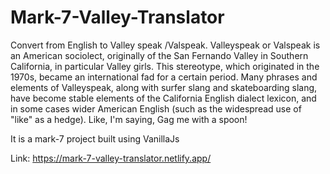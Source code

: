 # Mark-7-Valley-Translator

Convert from English to Valley speak /Valspeak. Valleyspeak or Valspeak is an American sociolect, originally of the San Fernando Valley in Southern California, in particular Valley girls. This stereotype, which originated in the 1970s, became an international fad for a certain period. Many phrases and elements of Valleyspeak, along with surfer slang and skateboarding slang, have become stable elements of the California English dialect lexicon, and in some cases wider American English (such as the widespread use of "like" as a hedge). Like, I'm saying, Gag me with a spoon!


It is a mark-7 project built using VanillaJs

Link: https://mark-7-valley-translator.netlify.app/
